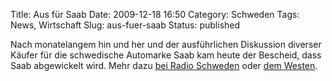 Title: Aus für Saab
Date: 2009-12-18 16:50
Category: Schweden
Tags: News, Wirtschaft
Slug: aus-fuer-saab
Status: published

Nach monatelangem hin und her und der ausführlichen Diskussion diverser
Käufer für die schwedische Automarke Saab kam heute der Bescheid, dass
Saab abgewickelt wird. Mehr dazu [bei Radio
Schweden](http://www.sr.se/cgi-bin/international/nyhetssidor/artikel.asp?nyheter=1&programid=2108&Artikel=3318774)
oder [dem
Westen](http://www.derwesten.de/nachrichten/wirtschaft-und-finanzen/Schwedischer-Autohersteller-Saab-hat-keine-Zukunft-mehr-id2281528.html).

